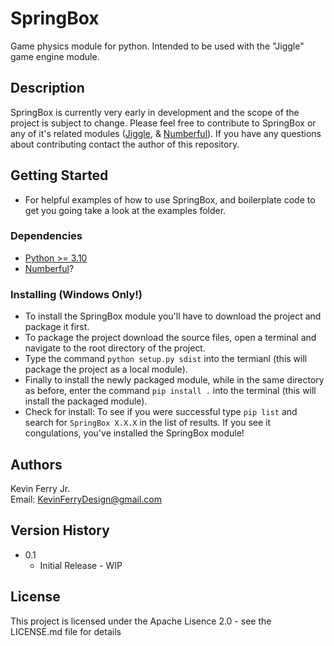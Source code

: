 # SpringBox

Game physics module for python. Intended to be used with the "Jiggle" game engine module.

## Description

SpringBox is currently very early in development and the scope of the project is subject to change. Please feel free to contribute to SpringBox or any of it's related modules ([Jiggle](https://github.com/KevinFerryJr/Jiggle), & [Numberful](https://github.com/KevinFerryJr/Numberful)). If you have any questions about contributing contact the author of this repository.

## Getting Started
* For helpful examples of how to use SpringBox, and boilerplate code to get you going take a look at the examples folder.

### Dependencies

* [Python >= 3.10](https://www.python.org/downloads/)
* [Numberful](https://github.com/KevinFerryJr/Numberful)?

### Installing (Windows Only!)

* To install the SpringBox module you'll have to download the project and package it first.
* To package the project download the source files, open a terminal and navigate to the root directory of the project.
* Type the command ```python setup.py sdist``` into the termianl (this will package the project as a local module).
* Finally to install the newly packaged module, while in the same directory as before, enter the command ```pip install .``` into the terminal (this will install the packaged module).
* Check for install: To see if you were successful type ```pip list``` and search for ```SpringBox X.X.X``` in the list of results. If you see it congulations, you've installed the SpringBox module!

## Authors
Kevin Ferry Jr.  
Email: KevinFerryDesign@gmail.com

## Version History
* 0.1
    * Initial Release - WIP

## License

This project is licensed under the Apache Lisence 2.0 - see the LICENSE.md file for details
